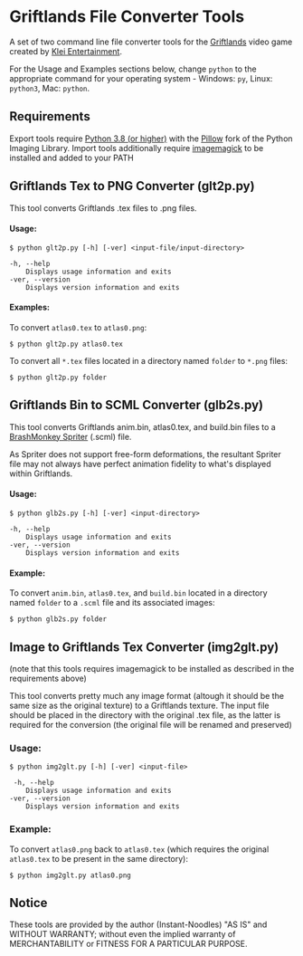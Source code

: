 # Griftlands File Converter Tools

A set of two command line file converter tools for the [Griftlands](https://store.steampowered.com/app/601840/Griftlands/) video game created by [Klei Entertainment](https://klei.com/).

For the Usage and Examples sections below, change `python` to the appropriate command for your operating system - Windows: `py`, Linux: `python3`, Mac: `python`.

## Requirements

Export tools require [Python 3.8 (or higher)](https://www.python.org/downloads/) with the [Pillow](https://python-pillow.org/) fork of the Python Imaging Library.
Import tools additionally require [imagemagick](https://imagemagick.org/script/download.php) to be installed and added to your PATH

## Griftlands Tex to PNG Converter (glt2p.py)

This tool converts Griftlands .tex files to .png files.

#### Usage:

    $ python glt2p.py [-h] [-ver] <input-file/input-directory>
    
    -h, --help
        Displays usage information and exits
    -ver, --version
        Displays version information and exits

#### Examples:

To convert `atlas0.tex` to `atlas0.png`:

    $ python glt2p.py atlas0.tex

To convert all `*.tex` files located in a directory named `folder` to `*.png` files:

    $ python glt2p.py folder

## Griftlands Bin to SCML Converter (glb2s.py)

This tool converts Griftlands anim.bin, atlas0.tex, and build.bin files to a [BrashMonkey Spriter](https://brashmonkey.com/spriter-pro/) (.scml) file.

As Spriter does not support free-form deformations, the resultant Spriter file may not always have perfect animation fidelity to what's displayed within Griftlands.

#### Usage:

    $ python glb2s.py [-h] [-ver] <input-directory>
    
    -h, --help
        Displays usage information and exits
    -ver, --version
        Displays version information and exits

#### Example:

To convert `anim.bin`, `atlas0.tex`, and `build.bin` located in a directory named `folder` to a `.scml` file and its associated images:

    $ python glb2s.py folder

## Image to Griftlands Tex Converter (img2glt.py)

(note that this tools requires imagemagick to be installed as described in the requirements above)

This tool converts pretty much any image format (altough it should be the same size as the original texture) to a Griftlands texture.
The input file should be placed in the directory with the original .tex file, as the latter is required for the conversion (the original file will be renamed and preserved)

### Usage:

    $ python img2glt.py [-h] [-ver] <input-file>

     -h, --help
        Displays usage information and exits
    -ver, --version
        Displays version information and exits

### Example:

To convert `atlas0.png` back to `atlas0.tex` (which requires the original `atlas0.tex` to be present in the same directory):

    $ python img2glt.py atlas0.png
        
## Notice

These tools are provided by the author (Instant-Noodles) "AS IS" and WITHOUT WARRANTY; without even the implied warranty of MERCHANTABILITY or FITNESS FOR A PARTICULAR PURPOSE.
